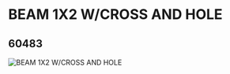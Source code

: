 # BEAM 1X2 W/CROSS AND HOLE
## 60483
![BEAM 1X2 W/CROSS AND HOLE](https://lc-www-live-s.legocdn.com/media/bricks/5/2/4515183.jpg)